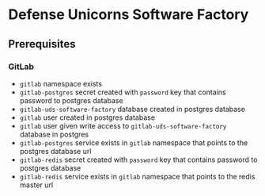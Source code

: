 # Defense Unicorns Software Factory

## Prerequisites

### GitLab

- `gitlab` namespace exists
- `gitlab-postgres` secret created with `password` key that contains password to postgres database
- `gitlab-uds-software-factory` database created in postgres database
- `gitlab` user created in postgres database
- `gitlab` user given write access to `gitlab-uds-software-factory` database in postgres
- `gitlab-postgres` service exists in `gitlab` namespace that points to the postgres database url
- `gitlab-redis` secret created with `password` key that contains password to postgres database
- `gitlab-redis` service exists in `gitlab` namespace that points to the redis master url